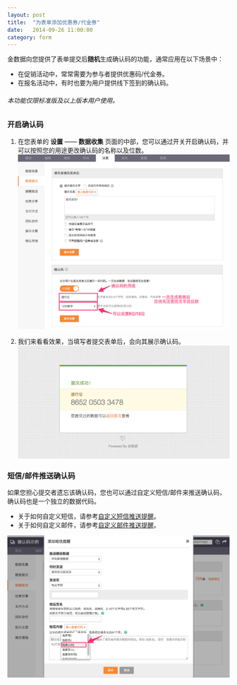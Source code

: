 ```yaml
---
layout: post
title:  "为表单添加优惠券/代金券"
date:   2014-09-26 11:00:00
category: form
---
```


金数据向您提供了表单提交后**随机**生成确认码的功能，通常应用在以下场景中：

* 在促销活动中，常常需要为参与者提供优惠码/代金券。
* 在报名活动中，有时也要为用户提供线下签到的确认码。

###### 本功能仅限标准版及以上版本用户使用。

### 开启确认码

1. 在您表单的 **设置** —— **数据收集** 页面的中部，您可以通过开关开启确认码，并可以按照您的用途更改确认码的名称以及位数。
	![](/images/generate-code-1.png)

2. 我们来看看效果，当填写者提交表单后，会向其展示确认码。
	![](/images/generate-code-2.png)

### 短信/邮件推送确认码

如果您担心提交者遗忘该确认码，您也可以通过自定义短信/邮件来推送确认码，确认码也是一个独立的数据代码。

* 关于如何自定义短信，请参考[自定义短信推送提醒](sms-push.html)。  
* 关于如何自定义邮件，请参考[自定义邮件推送提醒](email-push.html)。

![](/images/generate-code-3.png)
